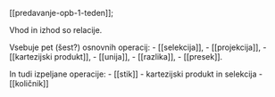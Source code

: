 [[predavanje-opb-1-teden]];

Vhod in izhod so relacije.

Vsebuje pet (šest?) osnovnih operacij:
	- [[selekcija]],
	- [[projekcija]],
	- [[kartezijski produkt]],
	- [[unija]],
	- [[razlika]],
	- [[presek]].

In tudi izpeljane operacije:
	- [[stik]] - kartezijski produkt in selekcija
	- [[količnik]]